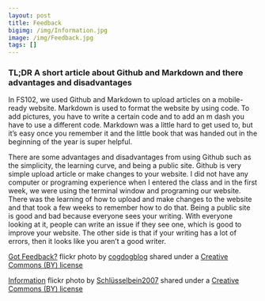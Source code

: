 ```yaml
---
layout: post
title: Feedback
bigimg: /img/Information.jpg
image: /img/Feedback.jpg
tags: []
---
```


### TL;DR A short article about Github and Markdown and there advantages and disadvantages

In FS102, we used Github and Markdown to upload articles on a mobile-ready website. Markdown is used to format the website by using code. To add pictures, you have to write a certain code and to add an m dash you have to use a different code. Markdown was a little hard to get used to, but it’s easy once you remember it and the little book that was handed out in the beginning of the year is super helpful.

There are some advantages and disadvantages from using Github such as the simplicity, the learning curve, and being a public site. Github is very simple upload article or make changes to your website. I did not have any computer or programing experience when I entered the class and in the first week, we were using the terminal window and programing our website. There was the learning of how to upload and make changes to the website and that took a few weeks to remember how to do that. Being a public site is good and bad because everyone sees your writing. With everyone looking at it, people can write an issue if they see one, which is good to improve your website. The other side is that if your writing has a lot of errors, then it looks like you aren’t a good writer.





<a title="Got Feedback?" href="https://flickr.com/photos/cogdog/14279306964">Got Feedback?</a> flickr photo by <a href="https://flickr.com/people/cogdog">cogdogblog</a> shared under a <a href="https://creativecommons.org/licenses/by/2.0/">Creative Commons (BY) license</a> </small>

<a title="Information" href="https://flickr.com/photos/schluesselbein/4157426778">Information</a> flickr photo by <a href="https://flickr.com/people/schluesselbein">Schlüsselbein2007</a> shared under a <a href="https://creativecommons.org/licenses/by/2.0/">Creative Commons (BY) license</a> </small>

